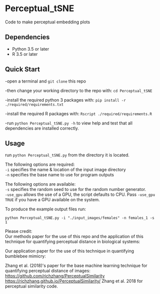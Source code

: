 # Perceptual_tSNE

Code to make perceptual embedding plots


## Dependencies
* Python 3.5 or later
* R 3.5 or later

## Quick Start

 -open a terminal and `git clone` this repo  

 -then change your working directory to the repo with: `cd Perceptual_tSNE`  

 -install the required python 3 packages with: `pip install -r ./required/requirements.txt`  

 -install the required R packages with: `Rscript ./required/requirements.R`  

 -run `python Perceptual_tSNE.py -h` to view help and test that all dependencies are installed correctly.

## Usage

 run `python Perceptual_tSNE.py` from the directory it is located.

The following options are required:  
`-i` specifies the name & location of the input image directory  
`-n` specifies the base name to use for program outputs

The following options are available:  
`-s` specifies the random seed to use for the random number generator.  
`-use_gpu` allows the use of a GPU, the script defaults to CPU. Pass `-use_gpu TRUE` if you have a GPU available on the system.  

To produce the example output files run:  

`python Perceptual_tSNE.py -i "./input_images/females" -n females_1 -s 1`



Please credit:  
Our methods paper for the use of this repo and the application of this technique for quantifying perceptual distance in biological systems:  

Our application paper for the use of this technique in quantifying bumblebee mimicry:  

Zhang et al. (2018)'s paper for the base machine learning technique for quantifying perceptual distance of images:
https://github.com/richzhang/PerceptualSimilarity https://richzhang.github.io/PerceptualSimilarity/ Zhang et al. 2018 for perceptual similarity code.
